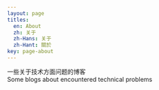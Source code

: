 ```yaml
---
layout: page
titles:
  en: About
  zh: 关于
  zh-Hans: 关于
  zh-Hant: 關於
key: page-about
---
```


一些关于技术方面问题的博客   
Some blogs about encountered technical problems

